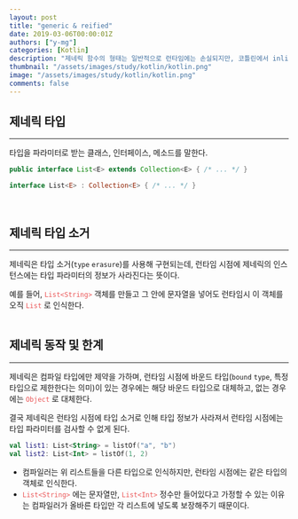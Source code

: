 ```yaml
---
layout: post
title: "generic & reified"
date: 2019-03-06T00:00:01Z
authors: ["y-mg"]
categories: [Kotlin]
description: "제네릭 함수의 형태는 일반적으로 런타임에는 손실되지만, 코틀린에서 inline 과 reified 을 이용하는 것으로 런타임시에도 제네릭 함수의 형태를 참조하는 것이 가능"
thumbnail: "/assets/images/study/kotlin/kotlin.png"
image: "/assets/images/study/kotlin/kotlin.png"
comments: false
---
```


## 제네릭 타입
***
타입을 파라미터로 받는 클래스, 인터페이스, 메소드를 말한다.
<br/>

```java
public interface List<E> extends Collection<E> { /* ... */ }
```

```kotlin
interface List<E> : Collection<E> { /* ... */ }
```
<br/>



## 제네릭 타입 소거
***
제네릭은 타입 소거(`type` `erasure`)를 사용해 구현되는데, 런타임 시점에 제네릭의 인스턴스에는 타입 파라미터의 정보가 사라진다는 뜻이다.
<br/>

예를 들어, <code style="color: #eb5657;">List&lt;String&gt;</code> 객체를 만들고 그 안에 문자열을 넣어도 런타임시 이 객체를 오직 <code style="color: #eb5657;">List</code> 로 인식한다.
<br/>
<br/>


## 제네릭 동작 및 한계
***
제네릭은 컴파일 타입에만 제약을 가하며, 런타임 시점에 바운드 타입(`bound` `type`, 특정 타입으로 제한한다는 의미)이 있는 경우에는 해당 바운드 타입으로 대체하고, 없는 경우에는 <code style="color: #eb5657;">Object</code> 로 대체한다.
<br/>

결국 제네릭은 런타임 시점에 타입 소거로 인해 타입 정보가 사라져서 런타임 시점에는 타입 파라미터를 검사할 수 없게 된다.
<br/>

 ```kotlin
 val list1: List<String> = listOf("a", "b")
 val list2: List<Int> = listOf(1, 2)
 ```
 - 컴파일러는 위 리스트들을 다른 타입으로 인식하지만, 런타임 시점에는 같은 타입의 객체로 인식한다.
 - <code style="color: #eb5657;">List&lt;String&gt;</code> 에는 문자열만, <code style="color: #eb5657;">List&lt;Int&gt;</code> 정수만 들어있다고 가정할 수 있는 이유는 컴파일러가 올바른 타입만 각 리스트에 넣도록 보장해주기 때문이다.
<br/>
<br/>










<code style="color: #eb5657;"></code>

